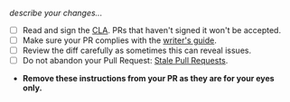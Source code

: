 _describe your changes..._

- [ ] Read and sign the [CLA][1]. PRs that haven't signed it won't be accepted.
- [ ] Make sure your PR complies with the [writer's guide][2].
- [ ] Review the diff carefully as sometimes this can reveal issues.
- [ ] Do not abandon your Pull Request: [Stale Pull Requests][3].
- **Remove these instructions from your PR as they are for your eyes only.**

[1]: https://contributor.easycla.lfx.linuxfoundation.org/#/cla/project/3d9a9c15-cb4a-478d-a185-d8d2881dd914/user/f5e71bf5-4dd3-4e03-b70f-7459c4deb7df
[2]: https://webpack.js.org/contribute/writers-guide/
[3]: https://webpack.js.org/contribute/#pull-requests
